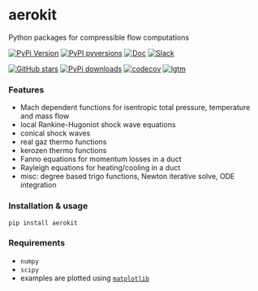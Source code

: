 # aerokit

Python packages for compressible flow computations

[![PyPi Version](https://img.shields.io/pypi/v/aerokit.svg?style=flat)](https://pypi.org/project/meaerokitshio)
[![PyPI pyversions](https://img.shields.io/pypi/pyversions/aerokit.svg?style=flat)](https://pypi.org/pypi/aerokit/)
[![Doc](https://readthedocs.org/projects/aerokit/badge/?version=latest)](https://readthedocs.org/projects/aerokit/)
[![Slack](https://img.shields.io/static/v1?logo=slack&label=slack&message=contact&style=flat)](https://join.slack.com/t/isae-opendev/shared_invite/zt-obqywf6r-UUuHR4_hc5iTzyL5bFCwpw
)

[![GitHub stars](https://img.shields.io/github/stars/jgressier/aerokit.svg?style=flat&logo=github&label=Stars&logoColor=white)](https://github.com/jgressier/aerokit)
[![PyPi downloads](https://img.shields.io/pypi/dm/aerokit.svg?style=flat)](https://pypistats.org/packages/aerokit)
[![codecov](https://img.shields.io/codecov/c/github/jgressier/aerokit.svg?style=flat)](https://codecov.io/gh/jgressier/aerokit)
[![lgtm](https://img.shields.io/lgtm/grade/python/github/jgressier/aerokit.svg?style=flat)](https://lgtm.com/projects/g/jgressier/aerokit/)

### Features

* Mach dependent functions for isentropic total pressure, temperature and mass flow
* local Rankine-Hugoniot shock wave equations
* conical shock waves
* real gaz thermo functions
* kerozen  thermo functions
* Fanno    equations for momentum losses in a duct
* Rayleigh equations for heating/cooling in a duct
* misc: degree based trigo functions, Newton iterative solve, ODE integration

### Installation & usage

    pip install aerokit

### Requirements

* `numpy`
* `scipy`
* examples are plotted using [`matplotlib`](http://matplotlib.org)
